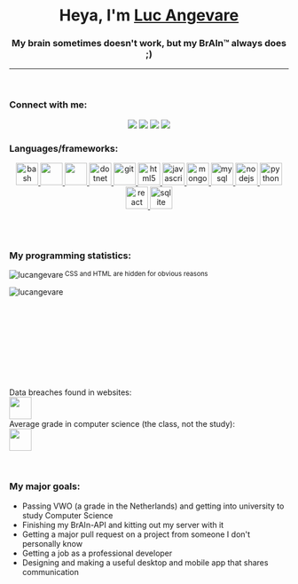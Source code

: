 <h1 align="center">Heya, I'm <a href="https://lucangevare.github.io">Luc Angevare</a></h1>
<h3 align="center">My brain sometimes doesn't work, but my BrAIn&trade; always does ;)</h3>
<hr><br>
</p>

<h3 align="left">Connect with me:</h3>
<p align="center"><a href="https://www.instagram.com/lucangevare/" target="_blank"><img src="https://img.icons8.com/fluent/40/000000/instagram-new.png"/></a> <a href="https://stackoverflow.com/users/8294421/luc-angevare" target="_blank"><img src="https://img.icons8.com/color/40/000000/stackoverflow.png"/></a> <a href="https://t.me/LucAngevare" target="_blank"><img src="https://img.icons8.com/fluent/40/000000/telegram-app.png"/></a> <a href="mailto:lucangevare@gmail.com"><img src="https://img.icons8.com/fluent/40/000000/email-open.png"/><a/></p>

<h3 align="left">Languages/frameworks:</h3>
<p align="center"> <a href="https://www.gnu.org/software/bash/" target="_blank"> <img src="https://www.vectorlogo.zone/logos/gnu_bash/gnu_bash-icon.svg" alt="bash" width="40" height="40"/> </a> <a href="https://www.w3schools.com/cpp/" target="_blank"> <img src="https://img.icons8.com/color/48/000000/c-plus-plus-logo.png" width="40" height="40"/> </a> <a href="https://www.w3schools.com/css/" target="_blank"> <img src="https://img.icons8.com/color/48/000000/css3.png" width="40" height="40"/> </a> <a href="https://dotnet.microsoft.com/" target="_blank"> <img src="https://cdn.icon-icons.com/icons2/2415/PNG/512/dot_net_plain_wordmark_logo_icon_146545.png" alt="dotnet" width="40" height="40"/> </a><a href="https://git-scm.com/" target="_blank"> <img src="https://www.vectorlogo.zone/logos/git-scm/git-scm-icon.svg" alt="git" width="40" height="40"/> </a> <a href="https://www.w3.org/html/" target="_blank"> <img src="https://img.icons8.com/color/48/000000/html-5.png" alt="html5" width="40" height="40"/> </a> <a href="https://developer.mozilla.org/en-US/docs/Web/JavaScript" target="_blank"> <img src="https://img.icons8.com/color/48/000000/javascript.png" alt="javascript" width="40" height="40"/> </a> <a href="https://www.mongodb.com/" target="_blank"> <img src="https://img.icons8.com/color/48/000000/mongodb.png" alt="mongodb" width="40" height="40"/> </a> <a href="https://www.mysql.com/" target="_blank"> <img src="https://img.icons8.com/ios-filled/50/000000/mysql-logo.png" alt="mysql" width="40" height="40"/> </a> <a href="https://nodejs.org" target="_blank"> <img src="https://img.icons8.com/color/48/000000/nodejs.png" alt="nodejs" width="40" height="40"/> </a> <a href="https://www.python.org" target="_blank"> <img src="https://img.icons8.com/color/48/000000/python.png" alt="python" width="40" height="40"/> </a> <a href="https://reactjs.org/" target="_blank"> <img src="https://img.icons8.com/dusk/64/000000/react.png" alt="react" width="40" height="40"/> </a> <a href="https://www.sqlite.org/" target="_blank"> <img src="https://www.vectorlogo.zone/logos/sqlite/sqlite-icon.svg" alt="sqlite" width="40" height="40"/> </a> <a href="https://www.wxwidgets.org/" target="_blank"></a></p>
<br><br>
<h3 align="left">My programming statistics:</h3>
<img align="left" src="https://github-readme-stats.vercel.app/api/top-langs?username=lucangevare&show_icons=true&locale=en&hide=CSS,HTML" alt="lucangevare" /><sub>CSS and HTML are hidden for obvious reasons</sub>
<br><br>
<img align="left" src="https://github-readme-stats.vercel.app/api?username=lucangevare&show_icons=true&locale=en" alt="lucangevare"/>

<br><br><br><br><br><br><br><br><br>
<p>Data breaches found in websites:<br><img src="https://img.icons8.com/color/40/000000/4-c.png" width="40px" height="40px"/><br>
Average grade in computer science (the class, not the study):<br><img src="https://img.icons8.com/emoji/40/000000/keycap-10-emoji.png" width="40" height="40"/>
</p><br>

<h3 align="left">My major goals:</h3>
<ul>
<li>Passing VWO (a grade in the Netherlands) and getting into university to study Computer Science</li>
<li>Finishing my BrAIn-API and kitting out my server with it</li>
<li>Getting a major pull request on a project from someone I don't personally know</li>
<li>Getting a job as a professional developer</li>
<li>Designing and making a useful desktop and mobile app that shares communication</li>
</ul>
